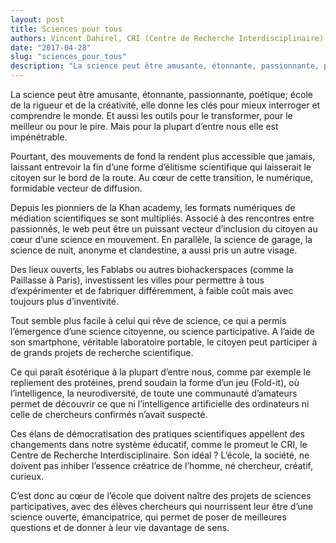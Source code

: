 ```yaml
---
layout: post
title: Sciences pour tous
authors: Vincent Dahirel, CRI (Centre de Recherche Interdisciplinaire)
date: "2017-04-28"
slug: "sciences_pour_tous"
description: "La science peut être amusante, étonnante, passionnante, poétique..."
---
```


La science peut être amusante, étonnante, passionnante, poétique; école de la rigueur et de la créativité, elle donne les clés pour mieux interroger et comprendre le monde. Et aussi les outils pour le transformer, pour le meilleur ou pour le pire. Mais pour la plupart d’entre nous elle est impénétrable.

Pourtant, des mouvements de fond la rendent plus accessible que jamais, laissant entrevoir la fin d’une forme d’élitisme scientifique qui laisserait le citoyen sur le bord de la route. Au cœur de cette transition, le numérique, formidable vecteur de diffusion. 

Depuis les pionniers de la Khan academy, les formats numériques de médiation scientifiques se sont multipliés. Associé à des rencontres entre passionnés, le web peut être un puissant vecteur d’inclusion du citoyen au cœur d’une science en mouvement. En parallèle, la science de garage, la science de nuit, anonyme et clandestine, a aussi pris un autre visage. 

Des lieux ouverts, les Fablabs ou autres biohackerspaces (comme la Paillasse à Paris), investissent les villes pour permettre à tous d’expérimenter et de fabriquer différemment, à faible coût mais avec toujours plus d’inventivité.

Tout semble plus facile à celui qui rêve de science, ce qui a permis l’émergence d’une science citoyenne, ou science participative. A l’aide de son smartphone, véritable laboratoire portable, le citoyen peut participer à de grands projets de recherche scientifique. 

Ce qui paraît ésotérique à la plupart d’entre nous, comme par exemple le repliement des protéines, prend soudain la forme d’un jeu (Fold-it), où l’intelligence, la neurodiversité, de toute une communauté d’amateurs permet de découvrir ce que ni l’intelligence artificielle des ordinateurs ni celle de chercheurs confirmés n’avait suspecté.

Ces élans de démocratisation des pratiques scientifiques appellent des changements dans notre système éducatif, comme le promeut le CRI, le Centre de Recherche Interdisciplinaire. Son idéal ? L’école, la société, ne doivent pas inhiber l’essence créatrice de l’homme, né chercheur, créatif, curieux. 

C’est donc au cœur de l’école que doivent naître des projets de sciences participatives, avec des élèves chercheurs qui nourrissent leur être d’une science ouverte, émancipatrice, qui permet de poser de meilleures questions et de donner à leur vie davantage de sens.
